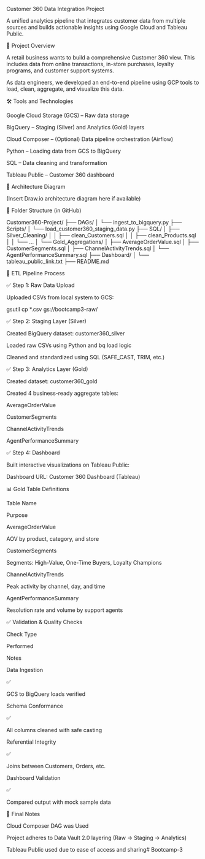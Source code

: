 Customer 360 Data Integration Project

A unified analytics pipeline that integrates customer data from multiple sources and builds actionable insights using Google Cloud and Tableau Public.

🚀 Project Overview

A retail business wants to build a comprehensive Customer 360 view. This includes data from online transactions, in-store purchases, loyalty programs, and customer support systems.

As data engineers, we developed an end-to-end pipeline using GCP tools to load, clean, aggregate, and visualize this data.

🛠️ Tools and Technologies

Google Cloud Storage (GCS) – Raw data storage

BigQuery – Staging (Silver) and Analytics (Gold) layers

Cloud Composer – (Optional) Data pipeline orchestration (Airflow)

Python – Loading data from GCS to BigQuery

SQL – Data cleaning and transformation

Tableau Public – Customer 360 dashboard

🧩 Architecture Diagram

(Insert Draw.io architecture diagram here if available)

📁 Folder Structure (in GitHub)

Customer360-Project/
├── DAGs/
│   └── ingest_to_bigquery.py
├── Scripts/
│   └── load_customer360_staging_data.py
├── SQL/
│   ├── Silver_Cleaning/
│   │   ├── clean_Customers.sql
│   │   ├── clean_Products.sql
│   │   └── ...
│   └── Gold_Aggregations/
│       ├── AverageOrderValue.sql
│       ├── CustomerSegments.sql
│       ├── ChannelActivityTrends.sql
│       └── AgentPerformanceSummary.sql
├── Dashboard/
│   └── tableau_public_link.txt
├── README.md

🔄 ETL Pipeline Process

✅ Step 1: Raw Data Upload

Uploaded CSVs from local system to GCS:

gsutil cp *.csv gs://bootcamp3-raw/

✅ Step 2: Staging Layer (Silver)

Created BigQuery dataset: customer360_silver

Loaded raw CSVs using Python and bq load logic

Cleaned and standardized using SQL (SAFE_CAST, TRIM, etc.)

✅ Step 3: Analytics Layer (Gold)

Created dataset: customer360_gold

Created 4 business-ready aggregate tables:

AverageOrderValue

CustomerSegments

ChannelActivityTrends

AgentPerformanceSummary

✅ Step 4: Dashboard

Built interactive visualizations on Tableau Public:

Dashboard URL: Customer 360 Dashboard (Tableau)

📊 Gold Table Definitions

Table Name

Purpose

AverageOrderValue

AOV by product, category, and store

CustomerSegments

Segments: High-Value, One-Time Buyers, Loyalty Champions

ChannelActivityTrends

Peak activity by channel, day, and time

AgentPerformanceSummary

Resolution rate and volume by support agents

✅ Validation & Quality Checks

Check Type

Performed

Notes

Data Ingestion

✅

GCS to BigQuery loads verified

Schema Conformance

✅

All columns cleaned with safe casting

Referential Integrity

✅

Joins between Customers, Orders, etc.

Dashboard Validation

✅

Compared output with mock sample data

📌 Final Notes

Cloud Composer DAG was Used

Project adheres to Data Vault 2.0 layering (Raw → Staging → Analytics)

Tableau Public used due to ease of access and sharing# Bootcamp-3
